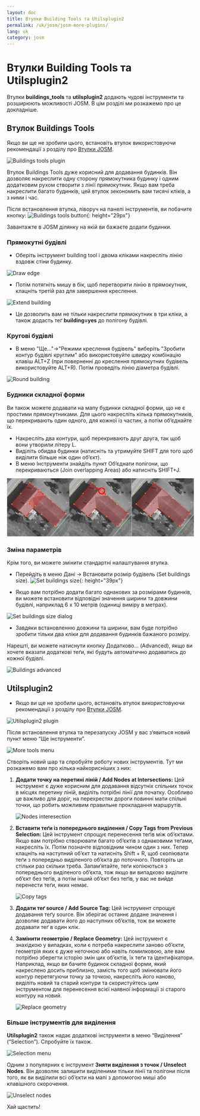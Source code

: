 ```yaml
---
layout: doc
title: Втулки Building Tools та Utilsplugin2
permalink: /uk/josm/josm-more-plugins/
lang: uk
category: josm
---
```


Втулки Building Tools та Utilsplugin2
============


Втулки **buildings_tools** та **utilsplugin2** додають чудові інструменти та розширюють можливості JOSM. В цім розділі ми розкажемо про це докладніше.  

Втулок Buildings Tools
--------------------------

Якщо ви ще не зробили цього, встановіть втулок використовуючи рекомендації з розділу про [Втулки JOSM](/uk/josm/josm-plugins).    

![Buildings tools plugin][]

Втулок Buildings Tools дуже корисний для додавання будинків. Він дозволяє накреслити одну сторону прямокутника будинку і одним додатковим рухом створити з лінії прямокутник. Якщо вам треба накреслити багато будинків, цей втулок зекономить вам тисячі кліків, а з ними і час.  

Після встановлення втулка, ліворуч на панелі інструментів, ви побачите кнопку: ![Buildings tools button][]{: height="29px"}

Завантажте в JOSM ділянку на якій ви бажаєте додати будинки.  

### Прямокутні будівлі

* Оберіть інструмент building tool і двома кліками накресліть лінію вздовж стіни будинку.  

![Draw edge][]

* Потім потягніть мишу в бік, щоб перетворити лінію в прямокутник, клацніть третій раз для завершення креслення.  

![Extend building][]

* Це дозволить вам не тільки накреслити прямокутник в три кліки, а також додасть теґ **building=yes** до полігону будівлі.  

### Кругові будівлі

* В меню "Ще…"->"Режими креслення будівель" виберіть "Зробити контур будівлі круглим" або використовуйте швидку комбінацію клавіш ALT+Z (при поверненні до креслення прямокутних будівель використовуйте ALT+R). Потім проведіть лінію діаметра будівлі.

![Round building][]

### Будники складної форми

Ви також можете додавати на мапу будинки складної форми, що не є простими прямокутниками. Для цього накресліть кілька прямокутників, що перекривають один одного, для кожної із частин, а потім об’єднайте їх.  

* Накресліть два контури, щоб перекривають друг друга, так щоб вони утворили літеру L.  
* Виділіть обидва будинки (натисніть та утримуйте SHIFT для того щоб виділити більше ніж один об’єкт).  
* В меню Інструменти знайдіть пункт Об’єднати полігони, що перекриваються (Join overlapping Areas) або натисніть  SHIFT+J.  

![Merge buildings][]

### Зміна параметрів

Крім того, ви можете змінити стандартні налаштування втулка.  

* Перейдіть в меню Дані -> Встановити розмір будівель (Set buildings size). ![Set buildings size][]{: height="39px"}  

* Якщо вам потрібно додати багато однакових за розмірами будинків, ви можете встановити відповідні значення ширини та довжини будівлі, наприклад 6 x 10 метрів (одиниці виміру в метрах).  

![Set buildings size dialog][]

* Завдяки встановленню довжини та ширини, вам буде потрібно зробити тільки два кліки для додавання будинків бажаного розміру.  

Нарешті, ви можете натиснути кнопку Додатково… (Advanced), якщо ви хочете вказати додаткові теґи, які будуть автоматично додаватись до кожної будівлі.  

![Buildings advanced][]


Utilsplugin2
-------------

* Якщо ви ще не зробили цього, встановіть втулок використовуючи рекомендації з розділу про [Втулки JOSM](/uk/josm/josm-plugins).    

![Utilsplugin2 plugin][]

Після встановлення втулка та перезапуску JOSM у вас з’явиться новий пункт меню “Ще інструменти”.  

![More tools menu][]

Створіть новий шар та спробуйте роботу нових інструментів. Тут ми розкажемо вам про кілька найкорисніших з них:  

1. **Додати точку на перетині ліній / Add Nodes at Intersections:**  Цей інструмент є дуже корисним для додавання відсутніх спільних точок в місцях перетину ліній, виділіть потрібні лінії для початку. Особливо це важливо для доріг, на перехрестях дороги повинні мати спільні точки, що робить можливим правильне прокладання маршрутів.  

    ![Nodes interesection][]

2. **Вставити теґи із попереднього виділення / Copy Tags from Previous Selection:**  Цей інструмент спрощує  перенесення теґів між об’єктами. Якщо вам потрібно створювати багато об’єктів з однаковими теґами, накресліть їх. Потім позначте відповідним чином один з них. Тепер клацніть на наступний об’єкт та натисніть Shift + R, щоб скопіювати теґи з попередньо виділеного об’єкта до поточного. Повторіть це стільки раз скільки треба. Запам’ятайте, теґи копіюються з попереднього виділеного об’єкта, тож якщо ви випадково виділите об’єкт без теґів, а потім інший об’єкт без теґів, у вас не вийде перенести теґи, яких немає.  

    ![Copy tags][]

3. **Додати теґ source / Add Source Tag:** Цей інструмент спрощує додавання теґу source. Він зберігає останнє додане значення і дозволяє додавати його до наступних об’єктів, тож ви можете додавати теґ в один клік.  

4. **Замінити геометрію / Replace Geometry:** Цей інструмент є знахідкою у випадках, коли є потреба накреслити заново об’єкти, геометрія яких є дуже неточною або навіть помилковою, але вам потрібно зберегти історію змін цих об’єктів, їх теґи та ідентифікатори. Наприклад, якщо ви бачите будинок складної форми, який накреслено досить приблизно, замість того щоб змінювати його контур перетягуючи точку за точкою, накресліть його наново, виділіть новий та старий контури та скористуйтесь цим інструментом для перенесення всієї наявної інформації зі старого контуру на новий.  

    ![Replace geometry][]


### Більше інструментів для виділення

**Utilsplugin2** також надає додаткові інструменти в меню “Виділення” (“Selection”). Спробуйте їх також.  

![Selection menu][]

Одним з популярних є інструмент **Зняти виділення з точок / Unselect Nodes**. Він дозволяє залишити виділеними тільки лінії та полігони після того, як ви виділили всі об’єкти на мапі з допомогою миші або клавішного скорочення.  

![Unselect nodes][]

Хай щастить!  


[Buildings tools plugin]: /images/josm/buildings_tools-plugin.png
[Buildings tools button]: /images/josm/buildings_tools-button.png
[Draw edge]: /images/josm/draw-edge.png
[Extend building]: /images/josm/extend-building.png
[Merge buildings]: /images/josm/merge-buildings.png
[Set buildings size]: /images/josm/set-buildings-size.png
[Set buildings size dialog]: /images/josm/set-buildings-size-dialog.png
[Buildings advanced]: /images/josm/buildings-advanced.png
[Utilsplugin2 plugin]: /images/josm/utilsplugin2-plugin.png
[More tools menu]: /images/josm/more-tools-menu.png
[Nodes interesection]: /images/josm/utilsplugin2-nodes-intersection.png
[Copy tags]: /images/josm/utilsplugin2-copy-tags.png
[Replace geometry]: /images/josm/utilsplugin2-replace-geometry.png
[Selection menu]: /images/josm/selection-menu.png
[Unselect nodes]: /images/josm/utilsplugin2-unselect-nodes.png
[Round building]: /images/josm/buildings_tools-round.png

